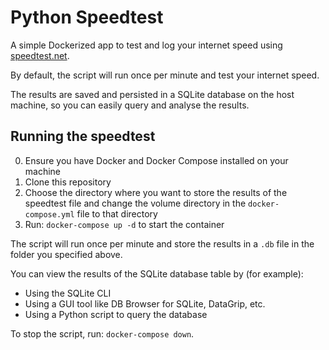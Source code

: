 # Python Speedtest

A simple Dockerized app to test and log your internet speed using [speedtest.net](https://www.speedtest.net/).

By default, the script will run once per minute and test your internet speed.

The results are saved and persisted in a SQLite database on the host machine, so you can easily query and analyse the results.

## Running the speedtest
0. Ensure you have Docker and Docker Compose installed on your machine
1. Clone this repository
2. Choose the directory where you want to store the results of the speedtest file and change the volume directory in the `docker-compose.yml` file to that directory
3. Run: `docker-compose up -d` to start the container

The script will run once per minute and store the results in a `.db` file in the folder you specified above.

You can view the results of the SQLite database table by (for example):
- Using the SQLite CLI
- Using a GUI tool like DB Browser for SQLite, DataGrip, etc.
- Using a Python script to query the database

To stop the script, run: `docker-compose down`.